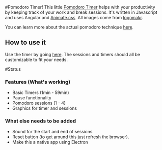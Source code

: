 #Pomodoro Timer!
This little [Pomodoro Timer](http://dvrico.github.io/pomodorotimer/) helps with your productivity by keeping track of your work and break sessions. It's written in Javascript and uses Angular and [Animate.css](https://daneden.github.io/animate.css/). All images come from [logomakr](http://www.logomakr.com/).

You can learn more about the actual pomodoro technique [here](http://pomodorotechnique.com/).

## How to use it
Use the timer by going [here](http://dvrico.github.io/pomodorotimer/). The sessions and timers should all be customizable to fit your needs.

#Status
### Features (What's working)
- Basic Timers (1min - 59min)
- Pause functionality
- Pomodoro sessions (1 - 4)
- Graphics for timer and sessions

### What else needs to be added
- Sound for the start and end of sessions
- Reset button (to get around this just refresh the browser).
- Make this a native app using Electron
